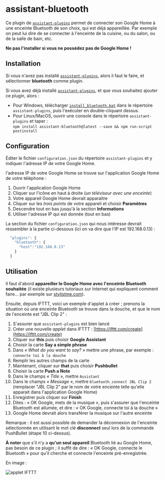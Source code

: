 # assistant-bluetooth

Ce plugin de [`assistant-plugins`](https://aymkdn.github.io/assistant-plugins/) permet de connecter son Google Home à une enceinte Bluetooth de son choix, qui est déjà appareillée. Par exemple on peut lui dire de se connecter à l'enceinte de la cuisine, ou du salon, ou de la salle de bain, etc.

**Ne pas l'installer si vous ne possédez pas de Google Home !**

## Installation

Si vous n'avez pas installé [`assistant-plugins`](https://aymkdn.github.io/assistant-plugins/), alors il faut le faire, et sélectionner **bluetooth** comme plugin.

Si vous avez déjà installé [`assistant-plugins`](https://aymkdn.github.io/assistant-plugins/), et que vous souhaitez ajouter ce plugin, alors :
  - Pour Windows, télécharger [`install_bluetooth.bat`](https://github-proxy.kodono.info/?q=https://raw.githubusercontent.com/Aymkdn/assistant-bluetooth/master/install_bluetooth.bat&download=install_bluetooth.bat) dans le répertoire `assistant-plugins`, puis l'exécuter en double-cliquant dessus.  
  - Pour Linux/MacOS, ouvrir une console dans le répertoire `assistant-plugins` et taper :  
  `npm install assistant-bluetooth@latest --save && npm run-script postinstall`

## Configuration

Éditer le fichier `configuration.json` du répertoire `assistant-plugins` et y indiquer l'adresse IP de votre Google Home.

l'adresse IP de votre Google Home se trouve sur l'application Google Home de votre téléphone :

  1. Ouvrir l'application Google Home  
  2. Cliquer sur l'icône en haut à droite (*un téléviseur avec une enceinte*)  
  3. Votre appareil Google Home devrait apparaitre  
  4. Cliquer sur les *trois points* de votre appareil et choisir **Paramètres**  
  5. Descendre tout en bas jusqu'à la section **Informations**  
  6. Utiliser l'adresse IP qui est donnée (tout en bas)
  
La section du fichier `configuration.json` qui nous intéresse devrait ressembler à la partie ci-dessous (ici on va dire que l'IP est 192.168.0.13) :
```javascript
  "plugins": {
    "bluetooth": {
      "host":"192.168.0.13"
    }
  }
```

## Utilisation

Il faut d'abord **appareiller le Google Home avec l'enceinte Bluetooth souhaitée** (il existe plusieurs tutoriaux sur Internet qui expliquent comment faire... par exemple sur [stylistme.com](https://stylistme.com/comment-connecter-une-enceinte-bluetooth-a-google-home/)).

Ensuite, depuis IFTTT, voici un exemple d'applet à créer ; prenons la situation où une enceinte Bluetooth se trouve dans la douche, et que le nom de l'enceinte est "JBL Clip 2" :

  1. S'assurer que `assistant-plugins` est bien lancé  
  2. Créer une nouvelle *applet* dans IFTTT : [https://ifttt.com/create](https://ifttt.com/create)  
  3. Cliquer sur **this** puis choisir **Google Assistant**  
  4. Choisir la carte **Say a simple phrase**  
  5. Dans *« What do you want to say? »* mettre une phrase, par exemple : `connecte toi à la douche`  
  6. Remplir les autres champs de la carte  
  7. Maintenant, cliquer sur **that** puis choisir **Pushbullet**  
  8. Choisir la carte **Push a Note**  
  9. Dans le champs *« Title »*, mettre `Assistant`  
  10. Dans le champs *« Message »*, mettre `bluetooth_connect JBL Clip 2` (remplacer "JBL Clip 2" par le nom de votre enceinte telle qu'elle apparait dans l'application Google Home)  
  11. Enregistrer puis cliquer sur **Finish**  
  12. Dites : « OK Google, mets de la musique », puis s'assurer que l'enceinte Bluetooth est allumée, et dire : « OK Google, connecte toi à la douche »  
  13. Google Home devrait alors transférer la musique sur l'autre enceinte

Remarque : il est aussi possible de demander la déconnexion de l'enceinte sélectionnée en utilisant le mot clé **disconnect** seul lors de la commande PushBullet (étape 10 ci-dessus).

**À noter** que s'il n'y a **qu'un seul appareil** Bluetooth lié au Google Home, pas besoin de ce plugin ; il suffit de dire : « OK Google, connecte le Bluetooth » pour qu'il cherche et connecte l'enceinte pré-enregistrée.

En image :  

![applet IFTTT](https://user-images.githubusercontent.com/946315/39955270-389f661a-55cc-11e8-9d8e-e1404f3f045e.PNG)
